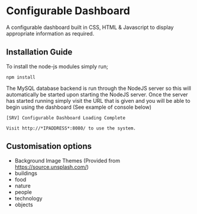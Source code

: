 # Configurable Dashboard
A configurable dashboard built in CSS, HTML &amp; Javascript to display appropriate information as required.

## Installation Guide
To install the node-js modules simply run;

```
npm install
```

The MySQL database backend is run through the NodeJS server so this will automatically be started upon starting the NodeJS server. Once the server has started running simply visit the URL that is given and you will be able to begin using the dashboard (See example of console below)

```
[SRV] Configurable Dashboard Loading Complete

Visit http://*IPADDRESS*:8080/ to use the system.
```

## Customisation options
* Background Image Themes (Provided from https://source.unsplash.com/)
 * buildings
 * food
 * nature
 * people
 * technology
 * objects